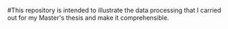 #This repository is intended to illustrate the data processing that I carried out for my Master's thesis and make it comprehensible.
